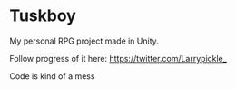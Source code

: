 # Tuskboy
 My personal RPG project made in Unity.
 
 Follow progress of it here: <https://twitter.com/Larrypickle_>
 
 Code is kind of a mess
